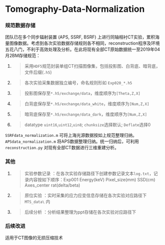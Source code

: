 # Tomography-Data-Normalization

### 规范数据存储

团队已在多个同步辐射装置 (APS, SSRF, BSRF) 上进行同轴相衬CT实验，累积海量图像数据。考虑到各次实验数据存储规则各不相同，reconstruction程序及环境五花八门，不利于高效处理及分析。在此将现有全部CT原始数据统一至2019年04月2BM存储规范：

1. > 采用`HDF5`规范封装单组CT扫描图像集，包括投影图、白背底、暗背底，文件后缀(`.h5`)

2. > 各次实验采集数据独立编号，命名规则形如 `Exp020_*.h5`

3. > 投影图保存至`*.h5/exchange/data`，维度顺序为`[Theta,Z,X]`

4. > 白背底保存至`*.h5/exchange/data_white`，维度顺序为`[Num,Z,X]`

5. > 暗背底保存至`*.h5/exchange/data_dark`，维度顺序为`[Num,Z,X]`

6. > datatype `uint16`,`uint12`,`uin8`; `chunksize`选择默认; `Deflate`选择0

`SSRFdata_normalization.m` 可将上海光源数据按如上规范整理归纳。 `APSdata_normalization.m` 将APS数据整理归纳。统一归纳后，可利用`reconstruction.py` 对现有全部CT数据进行三维重建分析。

### 其他

1. > 实验参数记录 ：在各次实验存储路径下创建参数记录文本`log.txt`，记录内容按如下顺序：Exp001 Energy(keV) Pixel_size(mm) SSD(cm) Axes_center rat(delta/beta)

2. > 原位实验 ：实时采集的应力应变信息存储在各次实验对应路径下 `MTS_data\` 内

3. > 后续分析 ：分析结果整理为ppt存储在各次实验对应路径下

### 后续改进

适用于CT图像的无损压缩技术
